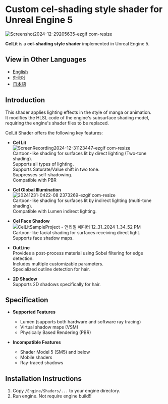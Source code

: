 # **Custom cel-shading style shader for Unreal Engine 5**
![Screenshot2024-12-29205635-ezgif com-resize](https://github.com/user-attachments/assets/a1398d67-b2ad-4e15-828d-f196b49f4528)

**CelLit** is a **cel-shading style shader** implemented in Unreal Engine 5.

## View in Other Languages
- [English](README.md)
- [한국어](README.ko.md)
- [日本語](README.ja.md)

## Introduction
This shader applies lighting effects in the style of manga or animation.  
It modifies the HLSL code of the engine's subsurface shading model, requiring the engine's shader files to be replaced.

CelLit Shader offers the following key features:


- **Cel Lit**  
  ![ScreenRecording2024-12-31123447-ezgif com-resize](https://github.com/user-attachments/assets/ab3b5d02-efdb-4592-93e4-8cfe7a61b9b7)  
  Cartoon-like shading for surfaces lit by direct lighting (Two-tone shading).  
  Supports all types of lighting.  
  Supports Saturate/Value shift in two tone.  
  Suppresses self-shadowing.  
  Compatible with PBR  
  
- **Cel Global Illumination**  
  ![20241231-0422-08 2373269-ezgif com-resize](https://github.com/user-attachments/assets/39da4092-d2cb-4790-83d0-4513dff94a0e)  
  Cartoon-like shading for surfaces lit by indirect lighting (multi-tone shading).  
  Compatible with Lumen indirect lighting.  
  
- **Cel Face Shadow**
  ![CelLitSampleProject - 언리얼 에디터 12_31_2024 1_34_52 PM](https://github.com/user-attachments/assets/089071c0-1e65-481f-b8dd-f556802f4125)  
  Cartoon-like facial shading for surfaces receiving direct light.  
  Supports face shadow maps.  
  
- **OutLine**  
  Provides a post-process material using Sobel filtering for edge detection.  
  Includes multiple customizable parameters.  
  Specialized outline detection for hair.  

- **2D Shadow**  
  Supports 2D shadows specifically for hair.  

## Specification
- **Supported Features**  
  - Lumen (supports both hardware and software ray tracing)  
  - Virtual shadow maps (VSM)  
  - Physically Based Rendering (PBR)  

- **Incompatible Features**  
  - Shader Model 5 (SM5) and below  
  - Mobile shaders  
  - Ray-traced shadows  
  
## Installation Instructions
1. Copy `/Engine/Shaders/...` to your engine directory.
2. Run engine.
Not require engine build!!
